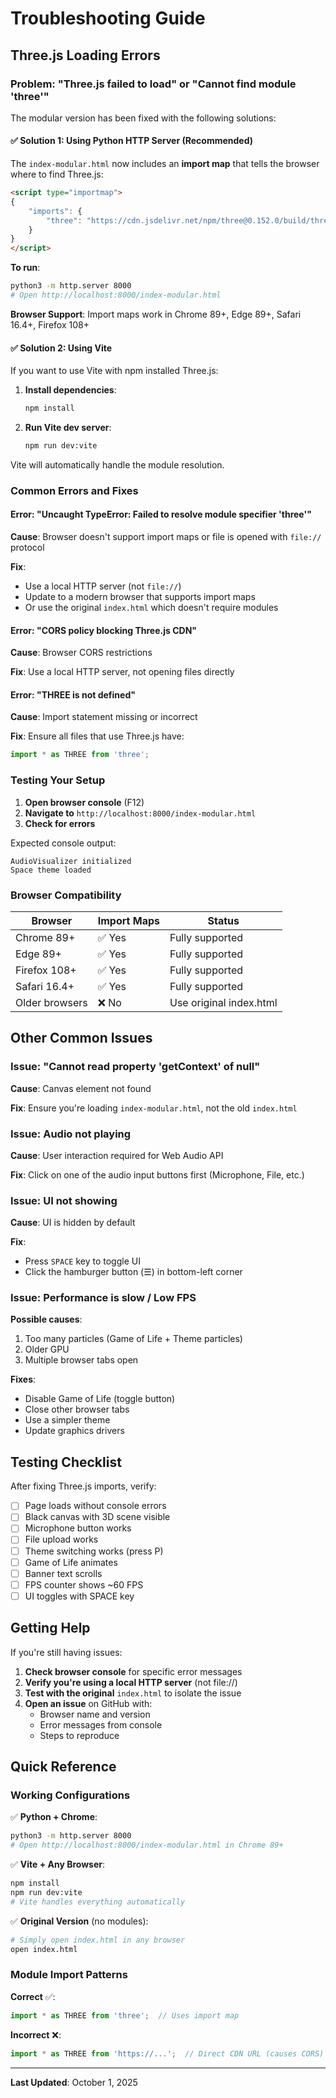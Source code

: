 # Troubleshooting Guide

## Three.js Loading Errors

### Problem: "Three.js failed to load" or "Cannot find module 'three'"

The modular version has been fixed with the following solutions:

#### ✅ Solution 1: Using Python HTTP Server (Recommended)

The `index-modular.html` now includes an **import map** that tells the browser where to find Three.js:

```html
<script type="importmap">
{
    "imports": {
        "three": "https://cdn.jsdelivr.net/npm/three@0.152.0/build/three.module.js"
    }
}
</script>
```

**To run**:
```bash
python3 -m http.server 8000
# Open http://localhost:8000/index-modular.html
```

**Browser Support**: Import maps work in Chrome 89+, Edge 89+, Safari 16.4+, Firefox 108+

#### ✅ Solution 2: Using Vite

If you want to use Vite with npm installed Three.js:

1. **Install dependencies**:
   ```bash
   npm install
   ```

2. **Run Vite dev server**:
   ```bash
   npm run dev:vite
   ```

Vite will automatically handle the module resolution.

### Common Errors and Fixes

#### Error: "Uncaught TypeError: Failed to resolve module specifier 'three'"

**Cause**: Browser doesn't support import maps or file is opened with `file://` protocol

**Fix**:
- Use a local HTTP server (not `file://`)
- Update to a modern browser that supports import maps
- Or use the original `index.html` which doesn't require modules

#### Error: "CORS policy blocking Three.js CDN"

**Cause**: Browser CORS restrictions

**Fix**: Use a local HTTP server, not opening files directly

#### Error: "THREE is not defined"

**Cause**: Import statement missing or incorrect

**Fix**: Ensure all files that use Three.js have:
```javascript
import * as THREE from 'three';
```

### Testing Your Setup

1. **Open browser console** (F12)
2. **Navigate to** `http://localhost:8000/index-modular.html`
3. **Check for errors**

Expected console output:
```
AudioVisualizer initialized
Space theme loaded
```

### Browser Compatibility

| Browser | Import Maps | Status |
|---------|-------------|--------|
| Chrome 89+ | ✅ Yes | Fully supported |
| Edge 89+ | ✅ Yes | Fully supported |
| Firefox 108+ | ✅ Yes | Fully supported |
| Safari 16.4+ | ✅ Yes | Fully supported |
| Older browsers | ❌ No | Use original index.html |

## Other Common Issues

### Issue: "Cannot read property 'getContext' of null"

**Cause**: Canvas element not found

**Fix**: Ensure you're loading `index-modular.html`, not the old `index.html`

### Issue: Audio not playing

**Cause**: User interaction required for Web Audio API

**Fix**: Click on one of the audio input buttons first (Microphone, File, etc.)

### Issue: UI not showing

**Cause**: UI is hidden by default

**Fix**:
- Press `SPACE` key to toggle UI
- Click the hamburger button (☰) in bottom-left corner

### Issue: Performance is slow / Low FPS

**Possible causes**:
1. Too many particles (Game of Life + Theme particles)
2. Older GPU
3. Multiple browser tabs open

**Fixes**:
- Disable Game of Life (toggle button)
- Close other browser tabs
- Use a simpler theme
- Update graphics drivers

## Testing Checklist

After fixing Three.js imports, verify:

- [ ] Page loads without console errors
- [ ] Black canvas with 3D scene visible
- [ ] Microphone button works
- [ ] File upload works
- [ ] Theme switching works (press P)
- [ ] Game of Life animates
- [ ] Banner text scrolls
- [ ] FPS counter shows ~60 FPS
- [ ] UI toggles with SPACE key

## Getting Help

If you're still having issues:

1. **Check browser console** for specific error messages
2. **Verify you're using a local HTTP server** (not file://)
3. **Test with the original** `index.html` to isolate the issue
4. **Open an issue** on GitHub with:
   - Browser name and version
   - Error messages from console
   - Steps to reproduce

## Quick Reference

### Working Configurations

✅ **Python + Chrome**:
```bash
python3 -m http.server 8000
# Open http://localhost:8000/index-modular.html in Chrome 89+
```

✅ **Vite + Any Browser**:
```bash
npm install
npm run dev:vite
# Vite handles everything automatically
```

✅ **Original Version** (no modules):
```bash
# Simply open index.html in any browser
open index.html
```

### Module Import Patterns

**Correct** ✅:
```javascript
import * as THREE from 'three';  // Uses import map
```

**Incorrect** ❌:
```javascript
import * as THREE from 'https://...';  // Direct CDN URL (causes CORS)
```

---

**Last Updated**: October 1, 2025
